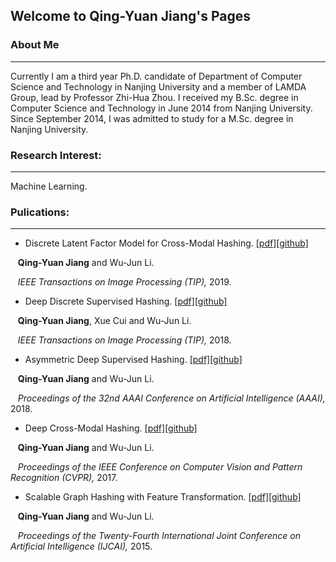 ## Welcome to Qing-Yuan Jiang's Pages



### About Me

---
 
Currently I am a third year Ph.D. candidate of Department of Computer Science and Technology in Nanjing University and a member of LAMDA Group, lead by Professor Zhi-Hua Zhou. I received my B.Sc. degree in Computer Science and Technology in June 2014 from Nanjing University. Since September 2014, I was admitted to study for a M.Sc. degree in Nanjing University.

### Research Interest:

---
 
Machine Learning.

### Pulications:
---
 

+ Discrete Latent Factor Model for Cross-Modal Hashing. [[pdf]]()[[github]](https://github.com/jiangqy/DLFH-TIP2019)

&nbsp;&nbsp;&nbsp;<strong>Qing-Yuan Jiang</strong> and Wu-Jun Li.

&nbsp;&nbsp;&nbsp;<em>IEEE Transactions on Image Processing (TIP),</em> 2019.

+ Deep Discrete Supervised Hashing. [[pdf]](https://ieeexplore.ieee.org/document/8432451/)[[github]](https://github.com/jiangqy/DDSH-TIP2018)

&nbsp;&nbsp;&nbsp;<strong>Qing-Yuan Jiang</strong>, Xue Cui and Wu-Jun Li.

&nbsp;&nbsp;&nbsp;<em>IEEE Transactions on Image Processing (TIP),</em> 2018.

+ Asymmetric Deep Supervised Hashing. [[pdf]](paper/AAAI18_ADSH.pdf)[[github]](https://github.com/jiangqy/ADSH-AAAI2018)

&nbsp;&nbsp;&nbsp;<strong>Qing-Yuan Jiang</strong> and Wu-Jun Li.

&nbsp;&nbsp;&nbsp;<em>Proceedings of the 32nd AAAI Conference on Artificial Intelligence (AAAI),</em> 2018.

+ Deep Cross-Modal Hashing. [[pdf]](paper/CVPR17_DCMH.pdf)[[github]](https://github.com/jiangqy/DCMH-CVPR2017)

&nbsp;&nbsp;&nbsp;<strong>Qing-Yuan Jiang</strong> and Wu-Jun Li.

&nbsp;&nbsp;&nbsp;<em>Proceedings of the IEEE Conference on Computer Vision and Pattern Recognition (CVPR),</em> 2017.

+ Scalable Graph Hashing with Feature Transformation. [[pdf]](paper/IJCAI15_SGH.pdf)[[github]](https://github.com/jiangqy/SGH-IJCAI2015)

&nbsp;&nbsp;&nbsp;<strong>Qing-Yuan Jiang</strong> and Wu-Jun Li.

&nbsp;&nbsp;&nbsp;<em>Proceedings of the Twenty-Fourth International Joint Conference on Artificial Intelligence (IJCAI),</em> 2015.
